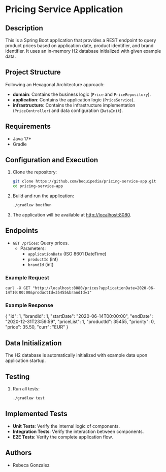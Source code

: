 # Pricing Service Application

## Description

This is a Spring Boot application that provides a REST endpoint to query product prices based on application date, product identifier, and brand identifier. It uses an in-memory H2 database initialized with given example data.

## Project Structure

Following an Hexagonal Architecture approach:

- **domain**: Contains the business logic (`Price` and `PriceRepository`).
- **application**: Contains the application logic (`PriceService`).
- **infrastructure**: Contains the infrastructure implementation (`PriceController`) and data configuration (`DataInit`).

## Requirements

- Java 17+
- Gradle

## Configuration and Execution

1. Clone the repository:
   ```sh
   git clone https://github.com/bequipedia/pricing-service-app.git
   cd pricing-service-app
2. Build and run the application:
   ```sh
   ./gradlew bootRun
3. The application will be available at [http://localhost:8080](http://localhost:8080).

## Endpoints

- `GET /prices`: Query prices.
    - Parameters:
        - `applicationDate` (ISO 8601 DateTime)
        - `productId` (int)
        - `brandId` (int)
### Example Request
    curl -X GET "http://localhost:8080/prices?applicationDate=2020-06-14T10:00:00&productId=35455&brandId=1"
### Example Response

{
"id": 1,
"brandId": 1,
"startDate": "2020-06-14T00:00:00",
"endDate": "2020-12-31T23:59:59",
"priceList": 1,
"productId": 35455,
"priority": 0,
"price": 35.50,
"curr": "EUR"
}

## Data Initialization

The H2 database is automatically initialized with example data upon application startup.
## Testing

1. Run all tests:
   ```sh
   ./gradlew test
   
   
## Implemented Tests

- **Unit Tests**: Verify the internal logic of components.
- **Integration Tests**: Verify the interaction between components.
- **E2E Tests**: Verify the complete application flow.
## Authors
- Rebeca Gonzalez
